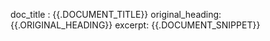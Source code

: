 doc_title       : {{.DOCUMENT_TITLE}}
original_heading: {{.ORIGINAL_HEADING}}
excerpt: {{.DOCUMENT_SNIPPET}}
